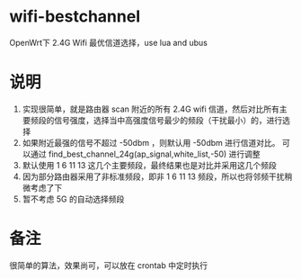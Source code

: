 # wifi-bestchannel
OpenWrt下 2.4G Wifi 最优信道选择，use lua and ubus

# 说明
1. 实现很简单，就是路由器 scan 附近的所有 2.4G wifi 信道，然后对比所有主要频段的信号强度，选择当中高强度信号最少的频段（干扰最小）的，进行选择
2. 如果附近最强的信号不超过 -50dbm ，则默认用 -50dbm 进行信道对比。 可以通过 find_best_channel_24g(ap_signal,white_list,-50) 进行调整
3. 默认使用 1 6 11 13 这几个主要频段，最终结果也是对比并采用这几个频段
4. 因为部分路由器采用了非标准频段，即非 1 6 11 13 频段，所以也将邻频干扰稍微考虑了下
5. 暂不考虑 5G 的自动选择频段

# 备注
很简单的算法，效果尚可，可以放在 crontab 中定时执行

